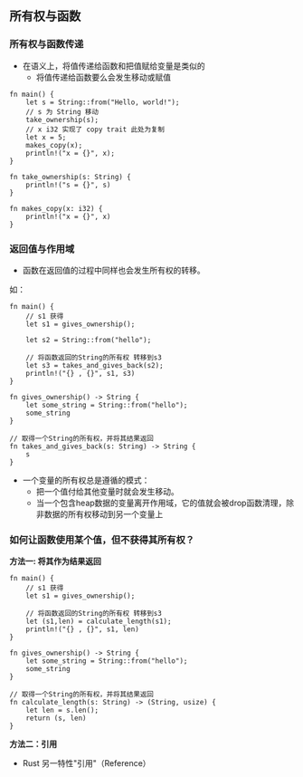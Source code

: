 ## 所有权与函数

### 所有权与函数传递
* 在语义上，将值传递给函数和把值赋给变量是类似的
    * 将值传递给函数要么会发生移动或赋值

```
fn main() {
    let s = String::from("Hello, world!");
    // s 为 String 移动
    take_ownership(s);
    // x i32 实现了 copy trait 此处为复制
    let x = 5;
    makes_copy(x);
    println!("x = {}", x);
}

fn take_ownership(s: String) {
    println!("s = {}", s)
}

fn makes_copy(x: i32) {
    println!("x = {}", x)
}
```

### 返回值与作用域

* 函数在返回值的过程中同样也会发生所有权的转移。

如：
```
fn main() {
    // s1 获得
    let s1 = gives_ownership();

    let s2 = String::from("hello");

    // 将函数返回的String的所有权 转移到s3
    let s3 = takes_and_gives_back(s2);
    println!("{} , {}", s1, s3)
}

fn gives_ownership() -> String {
    let some_string = String::from("hello");
    some_string
}

// 取得一个String的所有权，并将其结果返回
fn takes_and_gives_back(s: String) -> String {
    s
}
```

* 一个变量的所有权总是遵循的模式：
    * 把一个值付给其他变量时就会发生移动。
    * 当一个包含heap数据的变量离开作用域，它的值就会被drop函数清理，除非数据的所有权移动到另一个变量上

### 如何让函数使用某个值，但不获得其所有权？

**方法一: 将其作为结果返回**
```
fn main() {
    // s1 获得
    let s1 = gives_ownership();

    // 将函数返回的String的所有权 转移到s3
    let (s1,len) = calculate_length(s1);
    println!("{} , {}", s1, len)
}

fn gives_ownership() -> String {
    let some_string = String::from("hello");
    some_string
}

// 取得一个String的所有权，并将其结果返回
fn calculate_length(s: String) -> (String, usize) {
    let len = s.len();
    return (s, len)
}
```

**方法二：引用**

* Rust 另一特性"引用"（Reference）
